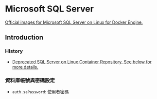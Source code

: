 # Microsoft SQL Server

[Official images for Microsoft SQL Server on Linux for Docker Engine.](https://hub.docker.com/_/microsoft-mssql-server)

## Introduction

### History
* [Deprecated SQL Server on Linux Container Repository. See below for more details. ](https://hub.docker.com/r/microsoft/mssql-server-linux)

### 資料庫帳號與密碼設定

* `auth.saPassword`: 使用者密碼 